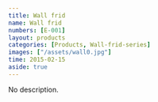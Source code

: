 ```yaml
---
title: Wall frid
name: Wall frid
numbers: [E-001]
layout: products
categories: [Products, Wall-frid-series]
images: ["/assets/wall0.jpg"]
time: 2015-02-15
aside: true
---
```


No description.

